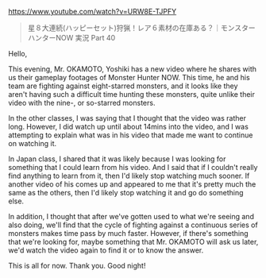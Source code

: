 https://www.youtube.com/watch?v=URW8E-TJPFY

> 星８大連続(ハッピーセット)狩猟！レア６素材の在庫ある？｜モンスターハンターNOW 実況 Part 40 

Hello,

This evening, Mr. OKAMOTO, Yoshiki has a new video where he shares with us their gameplay footages of Monster Hunter NOW. This time, he and his team are fighting against eight-starred monsters, and it looks like they aren't having such a difficult time hunting these monsters, quite unlike their video with the nine-, or so-starred monsters.

In the other classes, I was saying that I thought that the video was rather long. However, I did watch up until about 14mins into the video, and I was attempting to explain what was in his video that made me want to continue on watching it.

In Japan class, I shared that it was likely because I was looking for something that I could learn from his video. And I said that if I couldn't really find anything to learn from it, then I'd likely stop watching much sooner. If another video of his comes up and appeared to me that it's pretty much the same as the others, then I'd likely stop watching it and go do something else.

In addition, I thought that after we've gotten used to what we're seeing and also doing, we'll find that the cycle of fighting against a continuous series of monsters makes time pass by much faster. However, if there's something that we're looking for, maybe something that Mr. OKAMOTO will ask us later, we'd watch the video again to find it or to know the answer.

This is all for now. Thank you. Good night!
